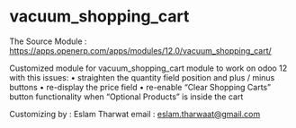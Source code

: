 # vacuum_shopping_cart
The Source Module : https://apps.openerp.com/apps/modules/12.0/vacuum_shopping_cart/

Customized module for vacuum_shopping_cart module to work on odoo 12 with this issues:
• straighten	the	quantity	field	position	and	plus	/	minus	buttons
• re-display	the	price	field
• re-enable	“Clear	Shopping	Carts”	button	functionality	when	“Optional Products”	is	inside	the	cart 	

Customizing by : Eslam Tharwat 
email : eslam.tharwaat@gmail.com
